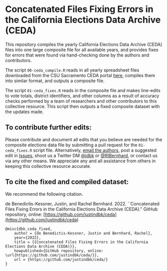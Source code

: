 # Concatenated Files Fixing Errors in the California Elections Data Archive (CEDA)
This repository compiles the yearly California Elections Data Archive (CEDA) files into one large composite file for all available years, and provides fixes for errors that were found via hand-checking done by the authors and contributors.

The script `00-ceda_compile.R` reads in all yearly spreadsheet files downloaded from the CSU Sacramento CEDA portal [here](https://csus-dspace.calstate.edu/handle/10211.3/210187), compiles them into similar format, and outputs a composite file.

The script `01-ceda_fixes.R` reads in the composite file and makes line-edits to vote totals, district identifiers, and other columns as a result of accuracy checks performed by a team of researchers and other contributors to this collective resource. This script then outputs a fixed composite dataset with the updates made.

## To contribute further edits:

Please contribute and document all edits that you believe are needed for the composite elections data file by submitting a pull request for the `01-ceda_fixes.R` script file. Alternatively, [email the authors](mailto:jdbk@hks.harvard.edu,ribernhard@ucdavis.edu?subject=CEDA%20data%20fixes), post a suggested edit in [Issues](https://github.com/justindbk/ceda/issues), shoot us a Twitter DM [@jdbk](https://twitter.com/jdbk) or [@RIBernhard](https://twitter.com/RIBernhard), or contact us via any other means. We appreciate any and all assistance from others in keeping this collective resource accurate.

## To cite the fixed and compiled dataset:

We recommend the following citation.

de Benedictis-Kessner, Justin, and Rachel Bernhard. 2022. ``Concatenated Files Fixing Errors in the California Elections Data Archive (CEDA)." GitHub repository, online: [https://github.com/justindbk/ceda](https://github.com/justindbk/ceda)

```
@misc{dbk_ceda_fixed,
    author = {de Benedictis-Kessner, Justin and Bernhard, Rachel},
    year={2022},
    title = {{Concatenated Files Fixing Errors in the California Elections Data Archive (CEDA)}},
    howpublished={GitHub repository, online: \url{https://github.com/justindbk/ceda/}},
    url = {https://github.com/justindbk/ceda/}
}	
```
